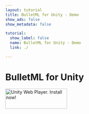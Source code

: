 ```yaml
---
layout: tutorial
title: BulletML for Unity - Demo
show_ads: false
show_metadata: false

tutorial:
  show_label: false
  name: BulletML for Unity - Demo
  link: ./

---
```

<script type='text/javascript' src='https://ssl-webplayer.unity3d.com/download_webplayer-3.x/3.0/uo/jquery.min.js'></script>
<script type="text/javascript">
<!--
var unityObjectUrl = "http://webplayer.unity3d.com/download_webplayer-3.x/3.0/uo/UnityObject2.js";
if (document.location.protocol == 'https:')
	unityObjectUrl = unityObjectUrl.replace("http://", "https://ssl-");
document.write('<script type="text\/javascript" src="' + unityObjectUrl + '"><\/script>');
-->
</script>
<script type="text/javascript">
<!--
	var config = {
		width: 1024,
		height: 768,
		params: { enableDebugging:"0" }

	};
	var u = new UnityObject2(config);

	jQuery(function() {

		var $missingScreen = jQuery("#unityPlayer").find(".missing");
		var $brokenScreen = jQuery("#unityPlayer").find(".broken");
		$missingScreen.hide();
		$brokenScreen.hide();

		u.observeProgress(function (progress) {
			switch(progress.pluginStatus) {
				case "broken":
					$brokenScreen.find("a").click(function (e) {
						e.stopPropagation();
						e.preventDefault();
						u.installPlugin();
						return false;
					});
					$brokenScreen.show();
				break;
				case "missing":
					$missingScreen.find("a").click(function (e) {
						e.stopPropagation();
						e.preventDefault();
						u.installPlugin();
						return false;
					});
					$missingScreen.show();
				break;
				case "installed":
					$missingScreen.remove();
				break;
				case "first":
				break;
			}
		});
		u.initPlugin(jQuery("#unityPlayer")[0], "demo.unity3d");
	});
-->
</script>

# BulletML for Unity

<div class="content">
	<div id="unityPlayer">
		<div class="missing">
			<a href="http://unity3d.com/webplayer/" title="Unity Web Player. Install now!">
				<img alt="Unity Web Player. Install now!" src="http://webplayer.unity3d.com/installation/getunity.png" width="193" height="63" />
			</a>
		</div>
	</div>
</div>
